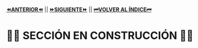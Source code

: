 [**⏪ANTERIOR⏪**](https://github.com/lucasdellasala/intro-desarrollo-web/blob/main/clases/clase-03.md) ||
[**⏩SIGUIENTE⏩**](https://github.com/lucasdellasala/intro-desarrollo-web/blob/main/clases/clase-05.md) ||
[**⏮VOLVER AL ÍNDICE⏮**](https://github.com/lucasdellasala/intro-desarrollo-web)
# 🚧🚧 SECCIÓN EN CONSTRUCCIÓN 🚧🚧